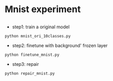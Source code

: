 # Mnist experiment 

##
* step1: train a original model  
```
python mnist_ori_10classes.py
```


* step2: finetune with background' frozen layer  
```
python finetune_mnist.py
```


* step3: repair  
```
python repair_mnist.py
```


